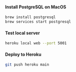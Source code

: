 #### Install PostgreSQL on MacOS

```bash
brew install postgresql
brew services start postgresql
```

#### Test local server

```bash
heroku local web --port 5001
```

#### Deploy to Heroku

```bash
git push heroku main
```

